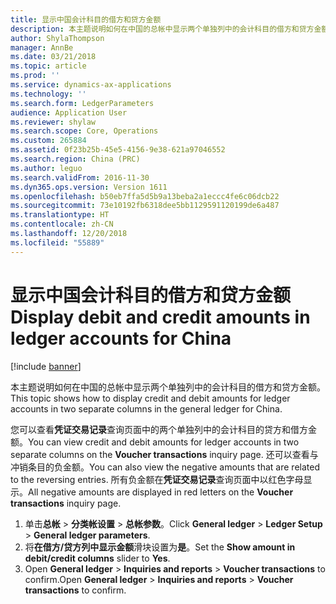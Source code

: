 ```yaml
---
title: 显示中国会计科目的借方和贷方金额
description: 本主题说明如何在中国的总帐中显示两个单独列中的会计科目的借方和贷方金额。
author: ShylaThompson
manager: AnnBe
ms.date: 03/21/2018
ms.topic: article
ms.prod: ''
ms.service: dynamics-ax-applications
ms.technology: ''
ms.search.form: LedgerParameters
audience: Application User
ms.reviewer: shylaw
ms.search.scope: Core, Operations
ms.custom: 265884
ms.assetid: 0f23b25b-45e5-4156-9e38-621a97046552
ms.search.region: China (PRC)
ms.author: leguo
ms.search.validFrom: 2016-11-30
ms.dyn365.ops.version: Version 1611
ms.openlocfilehash: b50eb7ffa5d5b9a13beba2a1eccc4fe6c06dcb22
ms.sourcegitcommit: 73e10192fb6318dee5bb1129591120199de6a487
ms.translationtype: HT
ms.contentlocale: zh-CN
ms.lasthandoff: 12/20/2018
ms.locfileid: "55889"
---
```

# <a name="display-debit-and-credit-amounts-in-ledger-accounts-for-china"></a><span data-ttu-id="486c4-103">显示中国会计科目的借方和贷方金额</span><span class="sxs-lookup"><span data-stu-id="486c4-103">Display debit and credit amounts in ledger accounts for China</span></span>

[!include [banner](../includes/banner.md)]

<span data-ttu-id="486c4-104">本主题说明如何在中国的总帐中显示两个单独列中的会计科目的借方和贷方金额。</span><span class="sxs-lookup"><span data-stu-id="486c4-104">This topic shows how to display credit and debit amounts for ledger accounts in two separate columns in the general ledger for China.</span></span> 

<span data-ttu-id="486c4-105">您可以查看**凭证交易记录**查询页面中的两个单独列中的会计科目的贷方和借方金额。</span><span class="sxs-lookup"><span data-stu-id="486c4-105">You can view credit and debit amounts for ledger accounts in two separate columns on the **Voucher transactions** inquiry page.</span></span> <span data-ttu-id="486c4-106">还可以查看与冲销条目的负金额。</span><span class="sxs-lookup"><span data-stu-id="486c4-106">You can also view the negative amounts that are related to the reversing entries.</span></span> <span data-ttu-id="486c4-107">所有负金额在**凭证交易记录**查询页面中以红色字母显示。</span><span class="sxs-lookup"><span data-stu-id="486c4-107">All negative amounts are displayed in red letters on the **Voucher transactions** inquiry page.</span></span>

1.  <span data-ttu-id="486c4-108">单击**总帐** &gt; **分类帐设置** &gt; **总帐参数**。</span><span class="sxs-lookup"><span data-stu-id="486c4-108">Click **General ledger** &gt; **Ledger Setup** &gt; **General ledger parameters**.</span></span>
2.  <span data-ttu-id="486c4-109">将**在借方/贷方列中显示金额**滑块设置为**是**。</span><span class="sxs-lookup"><span data-stu-id="486c4-109">Set the **Show amount in debit/credit columns** slider to **Yes**.</span></span>
3.  <span data-ttu-id="486c4-110">Open **General ledger** &gt; **Inquiries and reports** &gt; **Voucher transactions** to confirm.</span><span class="sxs-lookup"><span data-stu-id="486c4-110">Open **General ledger** &gt; **Inquiries and reports** &gt; **Voucher transactions** to confirm.</span></span>
